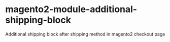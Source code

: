 # magento2-module-additional-shipping-block
Additional shipping block after shipping method in magento2 checkout page
